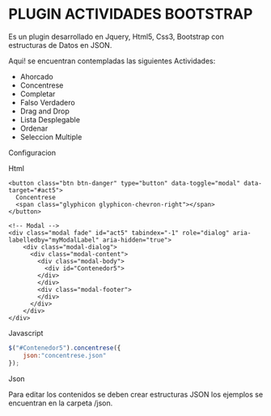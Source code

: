 # PLUGIN ACTIVIDADES BOOTSTRAP

Es un plugin desarrollado en Jquery, Html5, Css3, Bootstrap con estructuras de Datos en JSON.

Aqui! se encuentran contempladas las siguientes Actividades:

* Ahorcado
* Concentrese
* Completar
* Falso Verdadero
* Drag and Drop
* Lista Desplegable
* Ordenar
* Seleccion Multiple

Configuracion

Html
```
<button class="btn btn-danger" type="button" data-toggle="modal" data-target="#act5">
  Concentrese
  <span class="glyphicon glyphicon-chevron-right"></span>
</button>          

<!-- Modal -->
<div class="modal fade" id="act5" tabindex="-1" role="dialog" aria-labelledby="myModalLabel" aria-hidden="true">
	<div class="modal-dialog">
	  <div class="modal-content">
	    <div class="modal-body">
	      <div id="Contenedor5">
        </div>
	    </div>
	    <div class="modal-footer">
	    </div>
	  </div>
	</div>
</div>
```
Javascript

```javascript
$("#Contenedor5").concentrese({
	json:"concentrese.json"
});
```

Json

Para editar los contenidos se deben crear estructuras JSON los ejemplos se encuentran en la carpeta /json.


